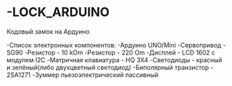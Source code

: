 # -LOCK_ARDUINO
Кодовый замок на Ардуино

-Список электронных компонентов:
-Ардуино UNO/Mini
-Сервопривод - SG90
-Резистор - 10 kOm
-Резистор - 220 Om
-Дисплей - LCD 1602 с модулем I2C 
-Матричная клавиатура - HQ 3X4
-Светодиоды - красный и зелёный(либо двухцветный светодиод)
-Биполярный транзистор - 2SA1271
-Зуммер пьезоэлектрический пассивный
